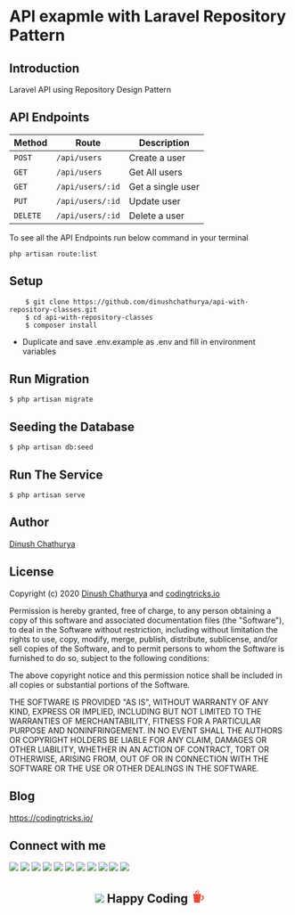 # API exapmle with Laravel Repository Pattern

## Introduction
Laravel API using Repository Design Pattern

## API Endpoints
Method | Route | Description
--- | --- | ---
`POST` | `/api/users` | Create a user
`GET` | `/api/users` | Get All users
`GET` | `/api/users/:id` | Get a single user
`PUT` | `/api/users/:id` | Update user
`DELETE` | `/api/users/:id` | Delete a user

To see all the API Endpoints run below command in your terminal

```
php artisan route:list
```

## Setup
 
```
    $ git clone https://github.com/dinushchathurya/api-with-repository-classes.git
    $ cd api-with-repository-classes
    $ composer install
```
  - Duplicate and save .env.example as .env and fill in environment variables

## Run Migration

```
$ php artisan migrate
```

## Seeding the Database

```
$ php artisan db:seed
```
## Run The Service
```
$ php artisan serve
```

## Author
[Dinush Chathurya](https://dinushchathurya.github.io/)

## License

Copyright (c) 2020 <a href="https://dinushchathurya.github.io/">Dinush Chathurya</a> and <a href="https://codingtricks.io/">codingtricks.io</a>

Permission is hereby granted, free of charge, to any person obtaining
a copy of this software and associated documentation files (the
"Software"), to deal in the Software without restriction, including
without limitation the rights to use, copy, modify, merge, publish,
distribute, sublicense, and/or sell copies of the Software, and to
permit persons to whom the Software is furnished to do so, subject to
the following conditions:

The above copyright notice and this permission notice shall be
included in all copies or substantial portions of the Software.

THE SOFTWARE IS PROVIDED "AS IS", WITHOUT WARRANTY OF ANY KIND,
EXPRESS OR IMPLIED, INCLUDING BUT NOT LIMITED TO THE WARRANTIES OF
MERCHANTABILITY, FITNESS FOR A PARTICULAR PURPOSE AND
NONINFRINGEMENT. IN NO EVENT SHALL THE AUTHORS OR COPYRIGHT HOLDERS BE
LIABLE FOR ANY CLAIM, DAMAGES OR OTHER LIABILITY, WHETHER IN AN ACTION
OF CONTRACT, TORT OR OTHERWISE, ARISING FROM, OUT OF OR IN CONNECTION
WITH THE SOFTWARE OR THE USE OR OTHER DEALINGS IN THE SOFTWARE.

## Blog

https://codingtricks.io/

## Connect with me

[<img src="https://img.icons8.com/fluent/25/000000/facebook-new.png"/>](https://m.facebook.com/dinush.chathurya)
[<img src="https://img.icons8.com/fluent/25/000000/twitter.png"/>](https://twitter.com/DinushChathurya)
[<img src="https://img.icons8.com/color/25/000000/linkedin.png"/>](https://www.linkedin.com/in/dinushchathurya)
[<img src="https://img.icons8.com/fluent/25/000000/youtube-play.png"/>](https://www.youtube.com/channel/UCEByobwqWIcn7ujLG9TTDcQ)
[<img src="https://img.icons8.com/fluent/25/000000/domain.png"/>](https://dinushchathurya.github.io)
[<img src="https://img.icons8.com/color/25/000000/npm.png"/>](https://www.npmjs.com/~dinush)
[<img src="https://img.icons8.com/ios-filled/25/000000/laravel.png"/>](https://packagist.org/users/dinushchathurya/packages/)
[<img src="https://img.icons8.com/windows/25/000000/kaggle.png"/>](https://www.kaggle.com/dinushchathurya)
[<img src="https://img.icons8.com/ios-glyphs/25/000000/fm-radio.png"/>](https://dinushchathurya.github.io/radio)
[<img src="https://img.icons8.com/bubbles/25/000000/patreon.png"/>](https://www.patreon.com/dinushchathurya)
[<img src="https://img.icons8.com/color/25/000000/rss.png"/>](https://codingtricks.io/)

<p ><h2 align="center"><img src="https://img.icons8.com/officexs/16/000000/like.png"/> Happy<i class="fa fa-heart" style="color:red;"></i> Coding <svg xmlns="http://www.w3.org/2000/svg" x="0px" y="0px"
width="24" height="24"
viewBox="0 0 172 172"
style=" fill:#000000;"><g fill="none" fill-rule="nonzero" stroke="none" stroke-width="1" stroke-linecap="butt" stroke-linejoin="miter" stroke-miterlimit="10" stroke-dasharray="" stroke-dashoffset="0" font-family="none" font-weight="none" font-size="none" text-anchor="none" style="mix-blend-mode: normal"><path d="M0,172v-172h172v172z" fill="none"></path><g fill="#e74c3c"><path d="M93.16667,0c-10.75,32.25 -35.83333,7.16667 -35.83333,50.16667h14.33333c0,-33.67774 21.5,-11.47786 21.5,-50.16667zM107.5,7.16667c-5.73893,32.25 -21.5,18.64453 -21.5,43h14.33333c0,-22.22786 7.16667,-8.5944 7.16667,-43zM28.66667,57.33333l14.33333,114.66667h71.66667l14.33333,-114.66667zM135.49479,78.83333l-1.56771,14.33333h11.64583c2.85547,0 5.59896,2.23958 5.59896,5.82292v8.51042c0,3.58333 -1.48372,21.5 -20.82812,21.5l-2.01562,14.33333h0.67188c28.66667,0 35.83333,-23.6556 35.83333,-35.83333v-8.51042c0,-11.47786 -8.67838,-20.15625 -20.15625,-20.15625z"></path></g></g></svg></h2></p>


